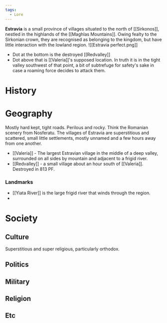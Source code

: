 ```yaml
---
tags:
  - Lore
---
```

**Estravia** is a small province of villages situated to the north of [[Sirkonos]], nestled in the highlands of the [[Maghlas Mountains]]. Owing fealty to the Sirkonian crown, they are recognised as belonging to the kingdom, but have little interaction with the lowland region.
![[Estravia perfect.png]]
- Dot at the bottom is the destroyed [[Redvalley]]
- Dot above that is [[Valeria]]'s supposed location. In truth it is in the tight valley southwest of that point, a bit of subtrefuge for safety's sake in case a roaming force decides to attack them.
# History

# Geography
Mostly hard kept, tight roads. Perilous and rocky. Think the Romanian scenery from Nosferatu. The villages of Estravia are superstitious and scattered, small little settlements, mostly unnamed and a few hours away from one another.

- [[Valeria]] - The largest Estravian village in the middle of a deep valley, surrounded on all sides by mountain and adjacent to a frigid river.
- [[Redvalley]] - a small village about an hour south of [[Valeria]]. Destroyed in 813 PF.
### Landmarks
- [[Yiata River]] is the large frigid river that winds through the region.
- 
# Society
## Culture
Superstitious and super religious, particularly orthodox.
## Politics
## Military
## Religion
## Etc